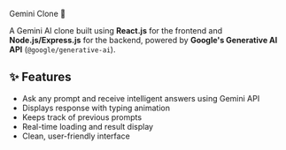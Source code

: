 Gemini Clone 🔮

A Gemini AI clone built using **React.js** for the frontend and **Node.js/Express.js** for the backend, powered by **Google's Generative AI API** (`@google/generative-ai`).

## ✨ Features

- Ask any prompt and receive intelligent answers using Gemini API
- Displays response with typing animation
- Keeps track of previous prompts
- Real-time loading and result display
- Clean, user-friendly interface
